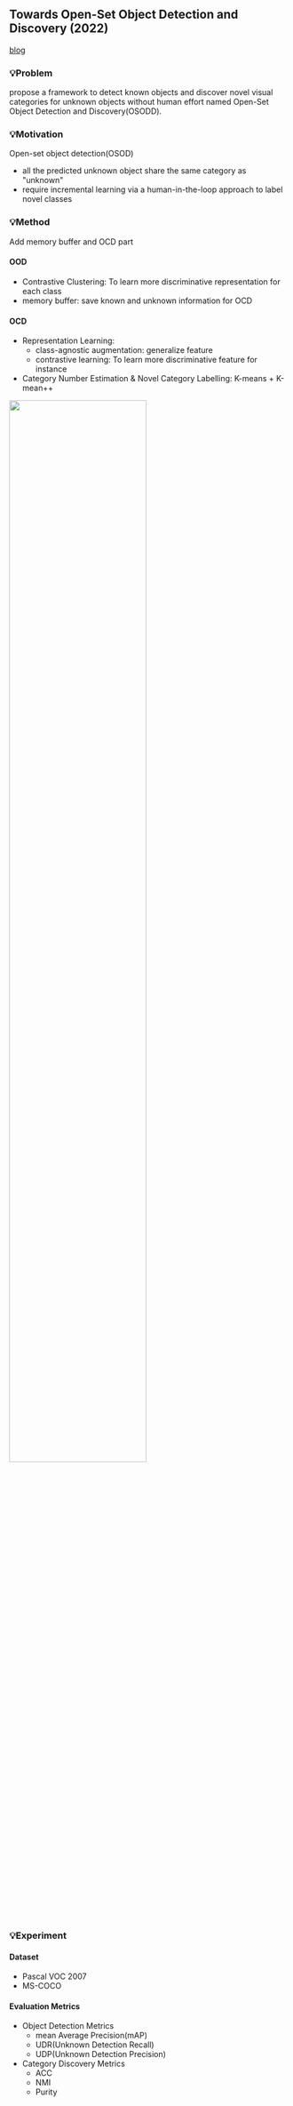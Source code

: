 ## Towards Open-Set Object Detection and Discovery (2022)
[blog](https://blog.naver.com/yoon_03_28/223318043693)

### 💡Problem
propose a framework to detect known objects
and discover novel visual categories for unknown objects without human effort
named Open-Set Object Detection and Discovery(OSODD).

### 💡Motivation  
Open-set object detection(OSOD)
- all the predicted unknown object share the same category as "unknown"
- require incremental learning via a human-in-the-loop approach to label novel classes

### 💡Method
Add memory buffer and OCD part

#### OOD
- Contrastive Clustering: To learn more discriminative representation for each class
- memory buffer: save known and unknown information for OCD

#### OCD
-  Representation Learning:  
    -  class-agnostic augmentation: generalize feature
    -  contrastive learning: To learn more discriminative feature for instance
-  Category Number Estimation & Novel Category Labelling: K-means + K-mean++
  
<img src="https://github.com/zzeuui/papers/assets/38878047/a167e64f-c884-45e4-9c1f-f413ec4a7c86" width="70%"/>

### 💡Experiment
#### Dataset
- Pascal VOC 2007
- MS-COCO

#### Evaluation Metrics
- Object Detection Metrics
  - mean Average Precision(mAP)
  - UDR(Unknown Detection Recall)
  - UDP(Unknown Detection Precision)
- Category Discovery Metrics
  - ACC
  - NMI
  - Purity
